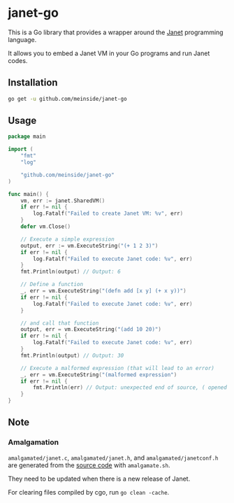 # janet-go

This is a Go library that provides a wrapper around the [Janet](https://janet-lang.org/) programming language.

It allows you to embed a Janet VM in your Go programs and run Janet codes.

## Installation

```bash
go get -u github.com/meinside/janet-go
```

## Usage

```go
package main

import (
	"fmt"
	"log"

	"github.com/meinside/janet-go"
)

func main() {
	vm, err := janet.SharedVM()
	if err != nil {
		log.Fatalf("Failed to create Janet VM: %v", err)
	}
	defer vm.Close()

	// Execute a simple expression
	output, err := vm.ExecuteString("(+ 1 2 3)")
	if err != nil {
		log.Fatalf("Failed to execute Janet code: %v", err)
	}
	fmt.Println(output) // Output: 6

	// Define a function
	_, err = vm.ExecuteString("(defn add [x y] (+ x y))")
	if err != nil {
		log.Fatalf("Failed to execute Janet code: %v", err)
	}

	// and call that function
	output, err = vm.ExecuteString("(add 10 20)")
	if err != nil {
		log.Fatalf("Failed to execute Janet code: %v", err)
	}
	fmt.Println(output) // Output: 30

	// Execute a malformed expression (that will lead to an error)
	_, err = vm.ExecuteString("(malformed expression")
	if err != nil {
		fmt.Println(err) // Output: unexpected end of source, ( opened at line 1, column 1
	}
}
```

## Note

### Amalgamation

`amalgamated/janet.c`, `amalgamated/janet.h`, and `amalgamated/janetconf.h` are generated from the [source code](https://github.com/janet-lang/janet) with `amalgamate.sh`.

They need to be updated when there is a new release of Janet.

For clearing files compiled by cgo, run `go clean -cache`.

